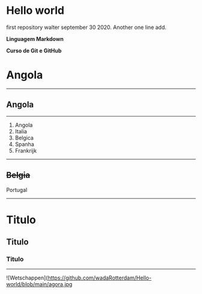 # Hello world
 first repository walter
 september 30 2020.
 Another one line add.
 
 __Linguagem Markdown__
 
 **Curso de Git e GitHub**
 
 
# Angola 
---
## Angola
***
1. Angola
1. Italia
1. Belgica
1. Spanha
1. Frankrijk
---
~~Belgia~~
---
Portugal
***
# Titulo
## Titulo
### Titulo

***
![Wetschappen](https://github.com/wadaRotterdam/Hello-world/blob/main/agora.jpg
